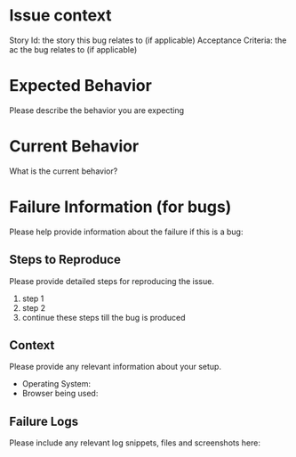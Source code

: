 # Issue context
Story Id: the story this bug relates to (if applicable)
Acceptance Criteria: the ac the bug relates to (if applicable)

# Expected Behavior

Please describe the behavior you are expecting

# Current Behavior

What is the current behavior?

# Failure Information (for bugs)

Please help provide information about the failure if this is a bug:


## Steps to Reproduce

Please provide detailed steps for reproducing the issue.

1. step 1
2. step 2
3. continue these steps till the bug is produced

## Context

Please provide any relevant information about your setup.
* Operating System:
* Browser being used: 

## Failure Logs

Please include any relevant log snippets, files and screenshots here: